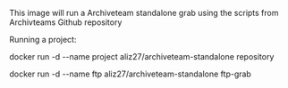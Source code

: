 This image will run a Archiveteam standalone grab using the scripts from Archivteams Github repository

Running a project:

docker run -d --name project aliz27/archiveteam-standalone repository

docker run -d --name ftp aliz27/archiveteam-standalone ftp-grab
